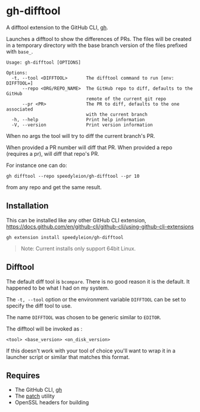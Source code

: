 # gh-difftool

A difftool extension to the GitHub CLI, [gh](https://cli.github.com/).

Launches a difftool to show the differences of PRs. The files will be created
in a temporary directory with the base branch version of the files prefixed
with `base_`.

```shell
Usage: gh-difftool [OPTIONS]

Options:
  -t, --tool <DIFFTOOL>       The difftool command to run [env: DIFFTOOL=]
      --repo <ORG/REPO_NAME>  The GitHub repo to diff, defaults to the GitHub 
                              remote of the current git repo
      --pr <PR>               The PR to diff, defaults to the one associated 
                              with the current branch
  -h, --help                  Print help information
  -V, --version               Print version information
```

When no args the tool will try to diff the current branch's PR.

When provided a PR number will diff that PR. When provided a repo (requires a
pr), will diff that repo's PR.

For instance one can do:

```shell
gh difftool --repo speedyleion/gh-difftool --pr 10
```

from any repo and get the same result.

## Installation

This can be installed like any other GitHub CLI extension,
<https://docs.github.com/en/github-cli/github-cli/using-github-cli-extensions>

```shell
gh extension install speedyleion/gh-difftool
```

> Note: Current installs only support 64bit Linux.

## Difftool

The default diff tool is `bcompare`. There is no good reason it is the default.
It happened to be what I had on my system.

The `-t, --tool` option or the environment variable `DIFFTOOL` can be set to
specify the diff tool to use.

The name `DIFFTOOL` was chosen to be generic similar to `EDITOR`.

The difftool will be invoked as :

```shell
<tool> <base_version> <on_disk_version>
```

If this doesn't work with your tool of choice you'll want to wrap it in a
launcher script or similar that matches this format.

## Requires

- The GitHub CLI, [gh](https://cli.github.com/)
- The [patch](https://www.man7.org/linux/man-pages/man1/patch.1.html) utility
- OpenSSL headers for building
